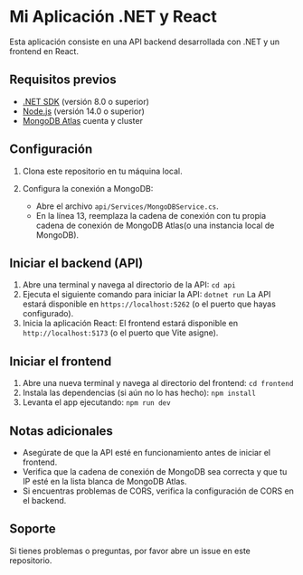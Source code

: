 # Mi Aplicación .NET y React

Esta aplicación consiste en una API backend desarrollada con .NET y un frontend en React.

## Requisitos previos

- [.NET SDK](https://dotnet.microsoft.com/download) (versión 8.0 o superior)
- [Node.js](https://nodejs.org/) (versión 14.0 o superior)
- [MongoDB Atlas](https://www.mongodb.com/cloud/atlas) cuenta y cluster

## Configuración

1. Clona este repositorio en tu máquina local.

2. Configura la conexión a MongoDB:
   - Abre el archivo `api/Services/MongoDBService.cs`.
   - En la línea 13, reemplaza la cadena de conexión con tu propia cadena de conexión de MongoDB Atlas(o una instancia local de MongoDB).

## Iniciar el backend (API)

1. Abre una terminal y navega al directorio de la API: `cd api`
2. Ejecuta el siguiente comando para iniciar la API: `dotnet run`
La API estará disponible en `https://localhost:5262` (o el puerto que hayas configurado).
3. Inicia la aplicación React: El frontend estará disponible en `http://localhost:5173` (o el puerto que Vite asigne).



## Iniciar el frontend
1. Abre una nueva terminal y navega al directorio del frontend: `cd frontend`
2. Instala las dependencias (si aún no lo has hecho): `npm install`
3. Levanta el app ejecutando: `npm run dev`

## Notas adicionales

- Asegúrate de que la API esté en funcionamiento antes de iniciar el frontend.
- Verifica que la cadena de conexión de MongoDB sea correcta y que tu IP esté en la lista blanca de MongoDB Atlas.
- Si encuentras problemas de CORS, verifica la configuración de CORS en el backend.

## Soporte

Si tienes problemas o preguntas, por favor abre un issue en este repositorio.
